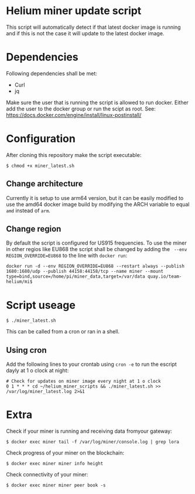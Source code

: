 # Helium miner update script
This script will automatically detect if that latest docker image is running and if this is not the case it will update to the latest docker image.

# Dependencies
Following dependencies shall be met:

- Curl
- jq

Make sure the user that is running the script is allowed to run docker. Either add the user to the docker group or run the scipt as root. See: https://docs.docker.com/engine/install/linux-postinstall/

# Configuration
After cloning this repository make the script executable:

```
$ chmod +x miner_latest.sh
```

## Change architecture 
Currently it is setup to use arm64 version, but it can be easily modified to use the amd64 docker image build by modifying the ARCH variable to equal ``amd`` instead of ``arm``.

## Change region
By default the script is configured for US915 frequencies. To use the miner in other regios like EU868 the script shall be changed by adding the `` --env  REGION_OVERRIDE=EU868`` to the line with ``docker run``:

```
docker run -d --env REGION_OVERRIDE=EU868 --restart always --publish 1680:1680/udp --publish 44158:44158/tcp --name miner --mount type=bind,source=/home/pi/miner_data,target=/var/data quay.io/team-helium/mi$
```

# Script useage

```
$ ./miner_latest.sh
```

This can be called from a cron or ran in a shell.

## Using cron
Add the following lines to your crontab using ``cron -e`` to run the escript dayly at 1 o clock at night:

```
# Check for updates on miner image every night at 1 o clock
0 1 * * * cd ~/helium_miner_scripts && ./miner_latest.sh >> /var/log/miner_latest.log 2>&1
```

# Extra

Check if your miner is running and receiving data fromyour gateway:
```
$ docker exec miner tail -f /var/log/miner/console.log | grep lora
```

Check progress of your miner on the blockchain:
```
$ docker exec miner miner info height
```

Check connectivity of your miner:
```
$ docker exec miner miner peer book -s
```
